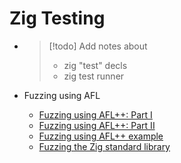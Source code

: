 # Zig Testing

- > [!todo] Add notes about
  > - zig "test" decls
  > - zig test runner

- Fuzzing using AFL
  - [Fuzzing using AFL++: Part I](https://www.ryanliptak.com/blog/fuzzing-zig-code/)
  - [Fuzzing using AFL++: Part II](https://www.ryanliptak.com/blog/improving-fuzz-testing-with-zig-allocators/)
  - [Fuzzing using AFL++ example](https://github.com/squeek502/zig-fuzzing-example)
  - [Fuzzing the Zig standard library](https://github.com/squeek502/zig-std-lib-fuzzing)

